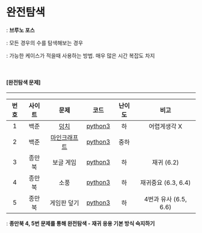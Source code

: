 # 완전탐색

: **브루노 포스**

: 모든 경우의 수를 탐색해보는 경우

: 가능한 케이스가 적을때 사용하는 방법. 매우 많은 시간 복잡도 차지

<br>

#### [완전탐색 문제]

-------
| 번호 | 사이트 |                         문제                          |                    코드                     | 난이도 |         비고          |
| :--: | :----: | :---------------------------------------------------: | :-----------------------------------------: | :----: | :-------------------: |
|  1   |  백준  |     [덩치](https://www.acmicpc.net/problem/7568)      | [python3](../Quizes/backjoon/back_7568.py)  |   하   |     어렵게생각 X      |
|  2   |  백준  | [마인크래프트](https://www.acmicpc.net/problem/18111) | [python3](../Quizes/backjoon/back_18111.py) |  중하  |                       |
|  3   | 종만북 |                       보글 게임                       |     [python3](../Quizes/book/BOGGLE.py)     |   하   |      재귀 (6.2)       |
|  4   | 종만북 |                         소풍                          |     [python3](../Quizes/book/PICNIC.py)     |   하   |  재귀중요 (6.3, 6.4)  |
|  5   | 종만북 |                      게임판 덮기                      |   [python3](../Quizes/book/BOARDCOVER.py)   |   하   | 4번과 유사 (6.5, 6.6) |

: **종만북 4, 5번 문제를 통해 완전탐색 - 재귀 응용 기본 방식 숙지하기**

